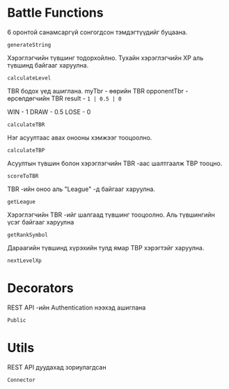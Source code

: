 # Battle Functions

6 оронтой санамсаргүй сонгогдсон тэмдэгтүүдийг буцаана.

` generateString `

Хэрэглэгчийн түвшинг тодорхойлно. Тухайн хэрэглэгчийн XP аль түвшинд байгааг харуулна.

` calculateLevel `

TBR бодох үед ашиглана. 
myTbr - өөрийн TBR
opponentTbr - өрсөлдөгчийн TBR
result - ` 1 | 0.5 | 0 `

WIN - 1
DRAW - 0.5
LOSE - 0

` calculateTBR `

Нэг асуултаас авах онооны хэмжээг тооцоолно.

` calculateTBP `

Асуултын түвшин болон хэрэглэгчийн TBR -аас шалтгаалж TBP тооцно.

` scoreToTBR `

TBR -ийн оноо аль "League" -д байгааг харуулна.

` getLeague `

Хэрэглэгчийн TBR -ийг шалгаад түвшинг тооцоолно. Аль түвшингийн үсэг байгааг харуулна

` getRankSymbol `

Дараагийн түвшинд хүрэхийн тулд ямар TBP хэрэгтэйг харуулна.

` nextLevelXp `

# Decorators

REST API -ийн Authentication нээхэд ашиглана

` Public `

# Utils

REST API дуудахад зориулагдсан

` Connector `
